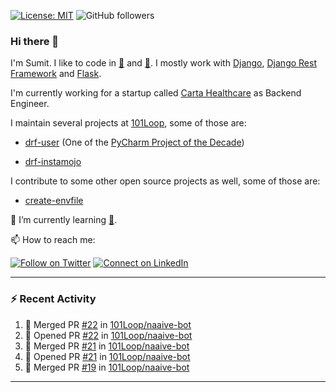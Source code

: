 [![License: MIT](https://img.shields.io/badge/License-MIT-yellow.svg)](https://opensource.org/licenses/MIT)
![GitHub followers](https://img.shields.io/github/followers/sumit4613?style=social)

### Hi there 👋

I'm Sumit. I like to code in [:snake:](https://python.org/) and [:rabbit:](https://golang.org). I mostly work with [Django](https://djangoproject.com), [Django Rest Framework](https://www.django-rest-framework.org/) and [Flask](https://flask.palletsprojects.com).

I'm currently working for a startup called [Carta Healthcare](https://www.carta.healthcare) as Backend Engineer.

I maintain several projects at [101Loop](https://github.com/101loop/), some of those are:

- [drf-user](https://github.com/101loop/drf-user) (One of the [PyCharm Project of the Decade](https://www.jetbrains.com/lp/pycharm-10-years/))

- [drf-instamojo ](https://github.com/101loop/drf-instamojo)

I contribute to some other open source projects as well, some of those are:

- [create-envfile](https://github.com/SpicyPizza/create-envfile)

🔭 I’m currently learning [:rabbit:](https://golang.org).

📫 How to reach me:

[![Follow on Twitter](https://img.shields.io/badge/--twitter?label=Twitter&logo=Twitter&style=social)](https://twitter.com/sumitsingh4613) [![Connect on LinkedIn](https://img.shields.io/badge/--linkedin?label=LinkedIn&logo=LinkedIn&style=social)](https://www.linkedin.com/in/sumit4613)


---

### :zap: Recent Activity

<!--START_SECTION:activity-->
1. 🎉 Merged PR [#22](https://github.com/101Loop/naaive-bot/pull/22) in [101Loop/naaive-bot](https://github.com/101Loop/naaive-bot)
2. 💪 Opened PR [#22](https://github.com/101Loop/naaive-bot/pull/22) in [101Loop/naaive-bot](https://github.com/101Loop/naaive-bot)
3. 🎉 Merged PR [#21](https://github.com/101Loop/naaive-bot/pull/21) in [101Loop/naaive-bot](https://github.com/101Loop/naaive-bot)
4. 💪 Opened PR [#21](https://github.com/101Loop/naaive-bot/pull/21) in [101Loop/naaive-bot](https://github.com/101Loop/naaive-bot)
5. 🎉 Merged PR [#19](https://github.com/101Loop/naaive-bot/pull/19) in [101Loop/naaive-bot](https://github.com/101Loop/naaive-bot)
<!--END_SECTION:activity-->

---
